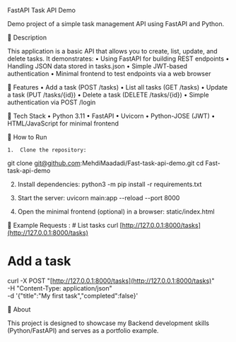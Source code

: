 FastAPI Task API Demo

Demo project of a simple task management API using FastAPI and Python.

🔹 Description

This application is a basic API that allows you to create, list, update, and delete tasks.
It demonstrates:
	•	Using FastAPI for building REST endpoints
	•	Handling JSON data stored in tasks.json
	•	Simple JWT-based authentication
	•	Minimal frontend to test endpoints via a web browser

🔹 Features
	•	Add a task (POST /tasks)
	•	List all tasks (GET /tasks)
	•	Update a task (PUT /tasks/{id})
	•	Delete a task (DELETE /tasks/{id})
	•	Simple authentication via POST /login

🔹 Tech Stack
	•	Python 3.11
	•	FastAPI
	•	Uvicorn
	•	Python-JOSE (JWT)
	•	HTML/JavaScript for minimal frontend

  🔹 How to Run
  
	1.	Clone the repository:
  git clone git@github.com:MehdiMaadadi/Fast-task-api-demo.git
cd Fast-task-api-demo

2.	Install dependencies:
python3 -m pip install -r requirements.txt


3.	Start the server:
uvicorn main:app --reload --port 8000

4.	Open the minimal frontend (optional) in a browser:
static/index.html


🔹 Example Requests : 
    # List tasks
curl [http://127.0.0.1:8000/tasks](http://127.0.0.1:8000/tasks)

# Add a task
curl -X POST "[http://127.0.0.1:8000/tasks](http://127.0.0.1:8000/tasks)" \
     -H "Content-Type: application/json" \
     -d '{"title":"My first task","completed":false}'

🔹 About

This project is designed to showcase my Backend development skills (Python/FastAPI) and serves as a portfolio example.


